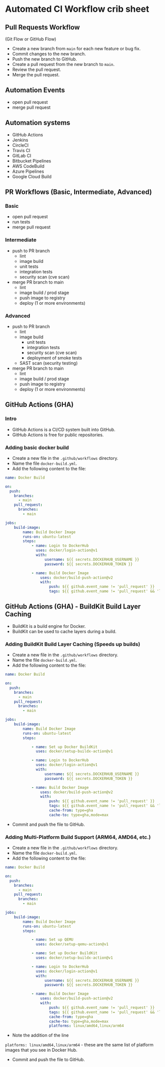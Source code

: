 # Automated CI Workflow crib sheet

## Pull Requests Workflow

(Git Flow or GitHub Flow)
- Create a new branch from `main` for each new feature or bug fix.
- Commit changes to the new branch.
- Push the new branch to GitHub.
- Create a pull request from the new branch to `main`.
- Review the pull request. 
- Merge the pull request.

## Automation Events

- open pull request
- merge pull request

## Automation systems

- GitHub Actions
- Jenkins
- CircleCI
- Travis CI
- GitLab CI
- Bitbucket Pipelines
- AWS CodeBuild
- Azure Pipelines
- Google Cloud Build

## PR Workflows (Basic, Intermediate, Advanced)

### Basic

- open pull request
- run tests
- merge pull request

### Intermediate

- push to PR branch
    - lint 
    - image build 
    - unit tests
    - integration tests
    - security scan (cve scan)
- merge PR branch to main
    - lint 
    - image build / prod stage
    - push image to registry
    - deploy (1 or more environments)

### Advanced

- push to PR branch
    - lint 
    - image build 
       - unit tests
       - integration tests
       - security scan (cve scan)
       - deployment of smoke tests
    - SAST scan (security testing)
- merge PR branch to main
    - lint 
    - image build / prod stage
    - push image to registry
    - deploy (1 or more environments)

## GitHub Actions (GHA)

### Intro

- GitHub Actions is a CI/CD system built into GitHub.
- GitHub Actions is free for public repositories.

### Adding basic docker build

- Create a new file in the `.github/workflows` directory.
- Name the file `docker-build.yml`.
- Add the following content to the file:

```yaml
name: Docker Build

on:
  push:
    branches:
      - main
    pull_request:
      branches:
        - main

jobs:
    build-image:
        name: Build Docker Image
        runs-on: ubuntu-latest
        steps:
            - name: Login to DockerHub
              uses: docker/login-action@v1
              with:
                  username: ${{ secrets.DOCKERHUB_USERNAME }}
                  password: ${{ secrets.DOCKERHUB_TOKEN }}

            - name: Build Docker Image
                uses: docker/build-push-action@v2
                with:
                    push: ${{ github.event_name != 'pull_request' }}
                    tags: ${{ github.event_name != 'pull_request' && 'latest' }}
```

## GitHub Actions (GHA) - BuildKit Build Layer Caching

- BuildKit is a build engine for Docker.
- BuildKit can be used to cache layers during a build.

### Adding BuildKit Build Layer Caching (Speeds up builds)

- Create a new file in the `.github/workflows` directory.
- Name the file `docker-build.yml`.
- Add the following content to the file:

```yaml
name: Docker Build

on:
  push:
    branches:
      - main
    pull_request:
      branches:
        - main

jobs:
    build-image:
        name: Build Docker Image
        runs-on: ubuntu-latest
        steps:

            - name: Set up Docker BuildKit
              uses: docker/setup-buildx-action@v1

            - name: Login to DockerHub
              uses: docker/login-action@v1
              with:
                  username: ${{ secrets.DOCKERHUB_USERNAME }}
                  password: ${{ secrets.DOCKERHUB_TOKEN }}

            - name: Build Docker Image
                uses: docker/build-push-action@v2
                with:
                    push: ${{ github.event_name != 'pull_request' }}
                    tags: ${{ github.event_name != 'pull_request' && 'latest' }}
                    cache-from: type=gha
                    cache-to: type=gha,mode=max
```

- Commit and push the file to GitHub.

### Adding Multi-Platform Build Support (ARM64, AMD64, etc.)

- Create a new file in the `.github/workflows` directory.
- Name the file `docker-build.yml`.
- Add the following content to the file:

```yaml
name: Docker Build

on:
  push:
    branches:
      - main
    pull_request:
      branches:
        - main

jobs:
    build-image:
        name: Build Docker Image
        runs-on: ubuntu-latest
        steps:

            - name: Set up QEMU
              uses: docker/setup-qemu-action@v1

            - name: Set up Docker BuildKit
              uses: docker/setup-buildx-action@v1

            - name: Login to DockerHub
              uses: docker/login-action@v1
              with:
                  username: ${{ secrets.DOCKERHUB_USERNAME }}
                  password: ${{ secrets.DOCKERHUB_TOKEN }}

            - name: Build Docker Image
                uses: docker/build-push-action@v2
                with:
                    push: ${{ github.event_name != 'pull_request' }}
                    tags: ${{ github.event_name != 'pull_request' && 'latest' }}
                    cache-from: type=gha
                    cache-to: type=gha,mode=max
                    platforms: linux/amd64,linux/arm64
```

- Note the addition of the line

`platforms: linux/amd64,linux/arm64` - these are the same list of platform images that you see in Docker Hub.

- Commit and push the file to GitHub.
